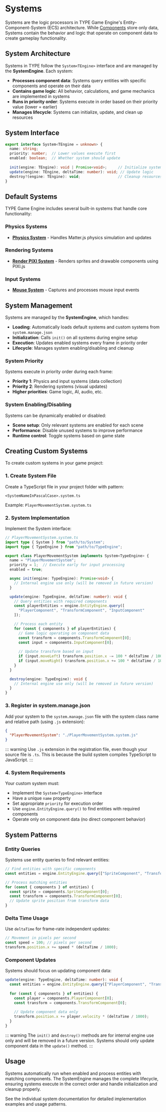 # Systems

Systems are the logic processors in TYPE Game Engine's Entity-Component-System (ECS) architecture. While [Components](/components) store only data, Systems contain the behavior and logic that operate on component data to create gameplay functionality.

## System Architecture

Systems in TYPE follow the `System<TEngine>` interface and are managed by the **SystemEngine**. Each system:

- **Processes component data**: Systems query entities with specific components and operate on their data
- **Contains game logic**: All behavior, calculations, and game mechanics are implemented in systems
- **Runs in priority order**: Systems execute in order based on their priority value (lower = earlier)
- **Manages lifecycle**: Systems can initialize, update, and clean up resources

## System Interface

```typescript
export interface System<TEngine = unknown> {
  name: string;
  priority: number;  // Lower values execute first
  enabled: boolean;  // Whether system should update
  
  init(engine: TEngine): void | Promise<void>;     // Initialize system
  update(engine: TEngine, deltaTime: number): void; // Update logic
  destroy?(engine: TEngine): void;                 // Cleanup resources
}
```

## Default Systems

TYPE Game Engine includes several built-in systems that handle core functionality:

### Physics Systems
- **[Physics System](/systems/physics)** - Handles Matter.js physics simulation and updates

### Rendering Systems  
- **[Render PIXI System](/systems/render-pixi)** - Renders sprites and drawable components using PIXI.js

### Input Systems
- **[Mouse System](/systems/input/mouse)** - Captures and processes mouse input events

## System Management

Systems are managed by the **SystemEngine**, which handles:

- **Loading**: Automatically loads default systems and custom systems from `system.manage.json`
- **Initialization**: Calls `init()` on all systems during engine setup
- **Execution**: Updates enabled systems every frame in priority order
- **Lifecycle**: Manages system enabling/disabling and cleanup

### System Priority

Systems execute in priority order during each frame:
- **Priority 1**: Physics and input systems (data collection)
- **Priority 2**: Rendering systems (visual updates)
- **Higher priorities**: Game logic, AI, audio, etc.

### System Enabling/Disabling

Systems can be dynamically enabled or disabled:
- **Scene setup**: Only relevant systems are enabled for each scene
- **Performance**: Disable unused systems to improve performance
- **Runtime control**: Toggle systems based on game state

## Creating Custom Systems

To create custom systems in your game project:

### 1. Create System File
Create a TypeScript file in your project folder with pattern:
```
<SystemNameInPascalCase>.system.ts
```

Example: `PlayerMovementSystem.system.ts`

### 2. System Implementation
Implement the System interface:

```typescript
// PlayerMovementSystem.system.ts
import type { System } from "path/to/System";
import type { TypeEngine } from "path/to/TypeEngine";

export class PlayerMovementSystem implements System<TypeEngine> {
  name = "PlayerMovementSystem";
  priority = 1;  // Execute early for input processing
  enabled = true;

  async init(engine: TypeEngine): Promise<void> {
    // Internal engine use only (will be removed in future version)
  }

  update(engine: TypeEngine, deltaTime: number): void {
    // Query entities with required components
    const playerEntities = engine.EntityEngine.query([
      "PlayerComponent", "TransformComponent", "InputComponent"
    ]);

    // Process each entity
    for (const { components } of playerEntities) {
      // Game logic operating on component data
      const transform = components.TransformComponent[0];
      const input = components.InputComponent[0];
      
      // Update transform based on input
      if (input.moveLeft) transform.position.x -= 100 * deltaTime / 1000;
      if (input.moveRight) transform.position.x += 100 * deltaTime / 1000;
    }
  }

  destroy(engine: TypeEngine): void {
    // Internal engine use only (will be removed in future version)
  }
}
```

### 3. Register in system.manage.json
Add your system to the `system.manage.json` file with the system class name and relative path (using `.js` extension):

```json
{
  "PlayerMovementSystem": "./PlayerMovementSystem.system.js"
}
```

::: warning
Use `.js` extension in the registration file, even though your source file is `.ts`. This is because the build system compiles TypeScript to JavaScript.
:::

### 4. System Requirements
Your custom system must:
- Implement the `System<TypeEngine>` interface
- Have a unique `name` property
- Set appropriate `priority` for execution order
- Use `engine.EntityEngine.query()` to find entities with required components
- Operate only on component data (no direct component behavior)

## System Patterns

### Entity Queries
Systems use entity queries to find relevant entities:
```typescript
// Find entities with specific components
const entities = engine.EntityEngine.query(["SpriteComponent", "TransformComponent"]);

// Process matching entities
for (const { components } of entities) {
  const sprite = components.SpriteComponent[0];
  const transform = components.TransformComponent[0];
  // Update sprite position from transform data
}
```

### Delta Time Usage
Use `deltaTime` for frame-rate independent updates:
```typescript
// Movement in pixels per second
const speed = 100; // pixels per second
transform.position.x += speed * (deltaTime / 1000);
```

### Component Updates
Systems should focus on updating component data:
```typescript
update(engine: TypeEngine, deltaTime: number): void {
  const entities = engine.EntityEngine.query(["PlayerComponent", "TransformComponent"]);
  
  for (const { components } of entities) {
    const player = components.PlayerComponent[0];
    const transform = components.TransformComponent[0];
    
    // Update component data only
    transform.position.x += player.velocity * (deltaTime / 1000);
  }
}
```

::: warning
The `init()` and `destroy()` methods are for internal engine use only and will be removed in a future version. Systems should only update component data in the `update()` method.
:::

## Usage

Systems automatically run when enabled and process entities with matching components. The SystemEngine manages the complete lifecycle, ensuring systems execute in the correct order and handle initialization and cleanup properly.

See the individual system documentation for detailed implementation examples and usage patterns.
